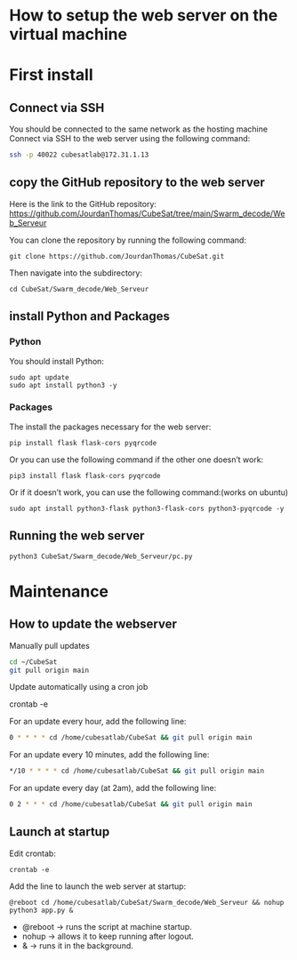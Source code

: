 # How to setup the web server on the virtual machine


# First install

## Connect via SSH
You should be connected to the same network as the hosting machine
Connect via SSH to the web server using the following command:
```bash
ssh -p 40022 cubesatlab@172.31.1.13 
```

## copy the GitHub repository to the web server

Here is the link to the GitHub repository:
https://github.com/JourdanThomas/CubeSat/tree/main/Swarm_decode/Web_Serveur

You can clone the repository by running the following command:
```
git clone https://github.com/JourdanThomas/CubeSat.git
```

Then navigate into the subdirectory:
```
cd CubeSat/Swarm_decode/Web_Serveur

```

## install Python and Packages
### Python
You should install Python:

```
sudo apt update
sudo apt install python3 -y
```

### Packages
The install the packages necessary for the web server:
```
pip install flask flask-cors pyqrcode
```
Or you can use the following command if the other one doesn’t work:	
```
pip3 install flask flask-cors pyqrcode
```
Or if it doesn’t work, you can use the following command:(works on ubuntu)
```
sudo apt install python3-flask python3-flask-cors python3-pyqrcode -y
```


## Running the web server
```
python3 CubeSat/Swarm_decode/Web_Serveur/pc.py
```

# Maintenance
## How to update the webserver
Manually pull updates
```bash
cd ~/CubeSat
git pull origin main

```
Update automatically using a cron job

crontab -e

For an update every hour, add the following line:
```bash
0 * * * * cd /home/cubesatlab/CubeSat && git pull origin main
```
For an update every 10 minutes, add the following line:
```bash
*/10 * * * * cd /home/cubesatlab/CubeSat && git pull origin main
```
For an update every day (at 2am), add the following line:
```bash
0 2 * * * cd /home/cubesatlab/CubeSat && git pull origin main
```



## Launch at startup
Edit crontab:
```
crontab -e
```

Add the line to launch the web server at startup:
```
@reboot cd /home/cubesatlab/CubeSat/Swarm_decode/Web_Serveur && nohup python3 app.py &
```
- @reboot → runs the script at machine startup.
- nohup → allows it to keep running after logout.
- & → runs it in the background.









